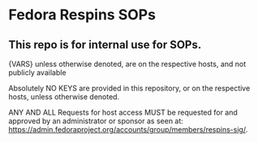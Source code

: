 # Fedora Respins SOPs

## This repo is for internal use for SOPs.

{VARS}  unless otherwise denoted, are on the respective hosts, and not publicly available

Absolutely NO KEYS are provided in this repository, or on the respective hosts, unless otherwise denoted.

ANY AND ALL Requests for host access MUST be requested for and approved by an administrator or sponsor as seen at: https://admin.fedoraproject.org/accounts/group/members/respins-sig/.

 
